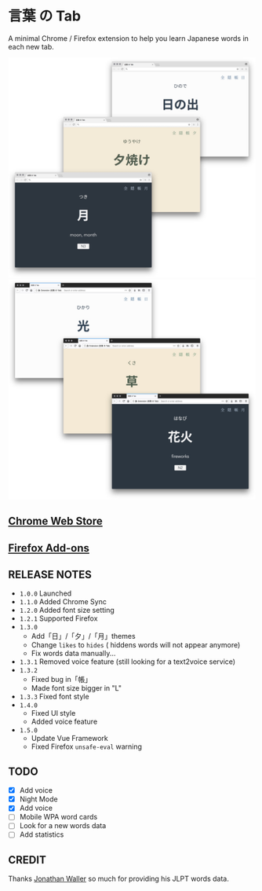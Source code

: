 # 言葉 の Tab

A minimal Chrome / Firefox extension to help you learn Japanese words in each new tab.

![](./docs/static/chrome.jpg)
![](./docs/static/firefox.jpg)

## [Chrome Web Store](https://chrome.google.com/webstore/detail/%E8%A8%80%E8%91%89-%E3%81%AE-tab/lacmiiahoideajihiclkhmdkikkbjcnb)

## [Firefox Add-ons](https://addons.mozilla.org/en-US/firefox/addon/the-tab-of-words/?src=https://github.com/keiww/the-tab-of-words)

## RELEASE NOTES

- `1.0.0` Launched
- `1.1.0` Added Chrome Sync
- `1.2.0` Added font size setting
- `1.2.1` Supported Firefox
- `1.3.0`
  + Add「日」/「夕」/「月」themes
  + Change `likes` to `hides` ( hiddens words will not appear anymore)
  + Fix words data manually...
- `1.3.1` Removed voice feature (still looking for a text2voice service)
- `1.3.2`
  + Fixed bug in「帳」
  + Made font size bigger in "L"
- `1.3.3` Fixed font style
- `1.4.0`
  + Fixed UI style
  + Added voice feature
- `1.5.0`
  + Update Vue Framework
  + Fixed Firefox `unsafe-eval` warning

## TODO

- [x] Add voice
- [x] Night Mode
- [x] Add voice
- [ ] Mobile WPA word cards
- [ ] Look for a new words data
- [ ] Add statistics

## CREDIT

Thanks [Jonathan Waller](http://www.tanos.co.uk/jlpt/) so much for providing his JLPT words data.
